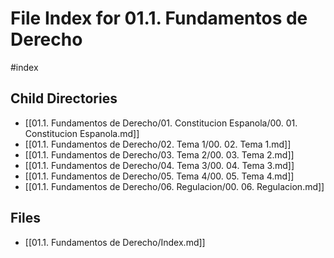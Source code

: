# File Index for 01.1. Fundamentos de Derecho
#index

## Child Directories

- [[01.1. Fundamentos de Derecho/01. Constitucion Espanola/00. 01. Constitucion Espanola.md]]
- [[01.1. Fundamentos de Derecho/02. Tema 1/00. 02. Tema 1.md]]
- [[01.1. Fundamentos de Derecho/03. Tema 2/00. 03. Tema 2.md]]
- [[01.1. Fundamentos de Derecho/04. Tema 3/00. 04. Tema 3.md]]
- [[01.1. Fundamentos de Derecho/05. Tema 4/00. 05. Tema 4.md]]
- [[01.1. Fundamentos de Derecho/06. Regulacion/00. 06. Regulacion.md]]

## Files

- [[01.1. Fundamentos de Derecho/Index.md]]
